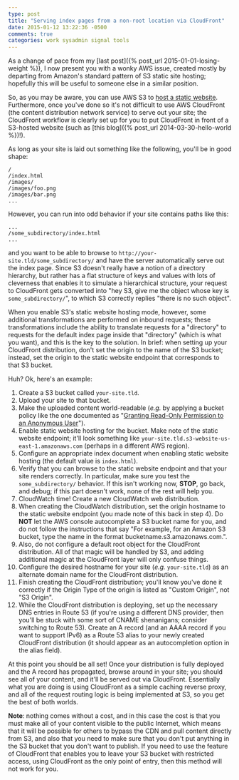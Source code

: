 ```yaml
---
type: post
title: "Serving index pages from a non-root location via CloudFront"
date: 2015-01-12 13:22:36 -0500
comments: true
categories: work sysadmin signal tools
---
```

As a change of pace from my [last post]({% post_url 2015-01-01-losing-weight %}), I now present you with a wonky AWS issue, created mostly by departing from Amazon's standard pattern of S3 static site hosting; hopefully this will be useful to someone else in a similar position.

So, as you may be aware, you can use AWS S3 to [host a static website](http://docs.aws.amazon.com/AmazonS3/latest/dev/WebsiteHosting.html).  Furthermore, once you've done so it's not difficult to use AWS CloudFront (the content distribution network service) to serve out your site; the CloudFront workflow is clearly set up for you to put CloudFront in front of a S3-hosted website (such as [this blog]({% post_url 2014-03-30-hello-world %})!).

As long as your site is laid out something like the following, you'll be in good shape:

    /
    /index.html
    /images/
    /images/foo.png
    /images/bar.png
    ...

However, you can run into odd behavior if your site contains paths like this:

    ...
    /some_subdirectory/index.html
    ...

and you want to be able to browse to `http://your-site.tld/some_subdirectory/` and have the server automatically serve out the index page.  Since S3 doesn't really have a notion of a directory hierarchy, but rather has a flat structure of keys and values with lots of cleverness that enables it to simulate a hierarchical structure, your request to CloudFront gets converted into "hey S3, give me the object whose key is `some_subdirectory/`", to which S3 correctly replies "there is no such object".

When you enable S3's static website hosting mode, however, some additional transformations are performed on inbound requests; these transformations include the ability to translate requests for a "directory" to requests for the default index page inside that "directory" (which is what you want), and this is the key to the solution.  In brief: when setting up your CloudFront distribution, don't set the origin to the name of the S3 bucket; instead, set the origin to the static website endpoint that corresponds to that S3 bucket.

Huh?  Ok, here's an example:

<!-- More -->

1. Create a S3 bucket called `your-site.tld`.
2. Upload your site to that bucket.
3. Make the uploaded content world-readable (_e.g._ by applying a bucket policy like the one documented as "[Granting Read-Only Permission to an Anonymous User](http://docs.aws.amazon.com/AmazonS3/latest/dev/example-bucket-policies.html)").
4. Enable static website hosting for the bucket.  Make note of the static website endpoint; it'll look something like `your-site.tld.s3-website-us-east-1.amazonaws.com` (perhaps in a different AWS region).
5. Configure an appropriate index document when enabling static website hosting (the default value is `index.html`).
6. Verify that you can browse to the static website endpoint and that your site renders correctly.  In particular, make sure you test the `some_subdirectory/` behavior.  If this isn't working now, **STOP**, go back, and debug; if this part doesn't work, none of the rest will help you.
7. CloudWatch time!  Create a new CloudWatch web distribution.
8. When creating the CloudWatch distribution, set the origin hostname to the static website endpoint (you made note of this back in step 4).  Do **NOT** let the AWS console autocomplete a S3 bucket name for you, and do not follow the instructions that say "For example, for an Amazon S3 bucket, type the name in the format bucketname.s3.amazonaws.com.".
9. Also, do not configure a default root object for the CloudFront distribution.  All of that magic will be handled by S3, and adding additional magic at the CloudFront layer will only confuse things.
10. Configure the desired hostname for your site (_e.g._ `your-site.tld`) as an alternate domain name for the CloudFront distribution.
11. Finish creating the CloudFront distribution; you'll know you've done it correctly if the Origin Type of the origin is listed as "Custom Origin", not "S3 Origin".
12. While the CloudFront distribution is deploying, set up the necessary DNS entries in Route 53 (if you're using a different DNS provider, then you'll be stuck with some sort of CNAME shenanigans; consider switching to Route 53).  Create an A record (and an AAAA record if you want to support IPv6) as a Route 53 alias to your newly created CloudFront distribution (it should appear as an autocompletion option in the alias field).

At this point you should be all set!  Once your distribution is fully deployed and the A record has propagated, browse around in your site; you should see all of your content, and it'll be served out via CloudFront.  Essentially what you are doing is using CloudFront as a simple caching reverse proxy, and all of the request routing logic is being implemented at S3, so you get the best of both worlds.

**Note**: nothing comes without a cost, and in this case the cost is that you must make all of your content visible to the public Internet, which means that it will be possible for others to bypass the CDN and pull content directly from S3, and also that you need to make sure that you don't put anything in the S3 bucket that you don't want to publish.  If you need to use the feature of CloudFront that enables you to leave your S3 bucket with restricted access, using CloudFront as the only point of entry, then this method will not work for you.

